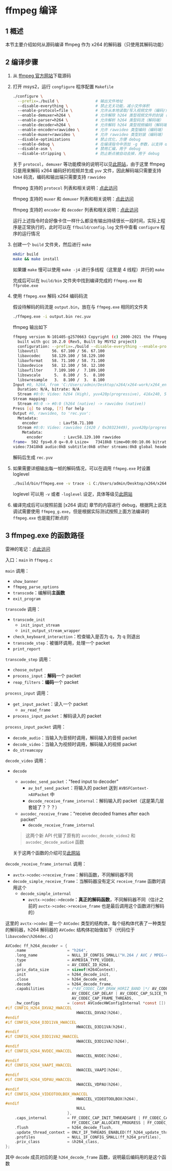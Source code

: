 # ffmpeg 编译

## 1 概述

本节主要介绍如何从源码编译 ffmpeg 作为 x264 的解码器（只使用其解码功能）

## 2 编译步骤

1. 从 [ffmpeg 官方网站](https://ffmpeg.org/download.html)下载源码
2. 打开 msys2，运行 `congfigure` 程序配置 `Makefile`

    ```bash
    ./configure \
      --prefix=./build \                # 输出文件地址
      --disable-everything \            # 禁止无关功能，减小文件体积
      --enable-protocol=file \          # 允许从本地读取/写入视频文件（编码/解码端）
      --enable-demuxer=h264 \           # 允许解除 h264 类型视频文件的封装（解码端）
      --enable-parser=h264 \            # 允许解析 h264 类型码流（解码端）
      --enable-decoder=h264 \           # 允许解码 h264 类型视频编码（解码端）
      --enable-encoder=rawvideo \       # 允许 rawvideo 类型编码（编码端）
      --enable-muxer=rawvideo \         # 允许 rawvideo 类型封装（编码端）
      --disable-optimizations           # 禁止优化，方便 debug
      --enable-debug \                  # 在编译指令中添加 -g 参数，以支持 debug
      --disable-asm \                   # 禁用汇编，用于 debug
      --disable-stripping \             # 防止断点被自动去掉，用于 debug
    ```

    关于 `protocol`，`demuxer` 等功能模块的说明可以见[此网站](https://juejin.cn/post/6844903694916386823)，由于这里 ffmpeg 只是用来解码 x264 编码好的视频并生成 `yuv` 文件，因此解码端只需要支持 `h264` 码流，编码和输出端只需要支持 `rawvideo`

    ffmpeg 支持的 `protocol` 列表和相关说明：[点此访问](https://ffmpeg.org/ffmpeg-protocols.html)

    ffmpeg 支持的 `muxer` 和 `demuxer` 列表和相关说明：[点此访问](https://ffmpeg.org/ffmpeg-formats.html)

    ffmpeg 支持的 `encoder` 和 `decoder` 列表和相关说明：[点此访问](https://ffmpeg.org/ffmpeg-codecs.html)

    运行上述指令时会好像卡住一样什么都没有输出持续很长一段时间，实际上程序是正常执行的，此时可以在 `ffbuild/config.log` 文件中查看 `configure` 程序的运行情况

3. 创建一个 `build` 文件夹，然后进行 `make`

    ```bash
    mkdir build
    make && make install
    ```

    如果嫌 `make` 慢可以使用 `make -j4` 进行多线程（这里是 4 线程）并行的 `make`

    完成后可以在 `build/bin` 文件夹中找到编译完成的 `ffmpeg.exe` 和 `ffprobe.exe`

4. 使用 `ffmpeg.exe` 解码 x264 编码码流

    假设待解码的码流是 `output.bin`，放在与 `ffmpeg.exe` 相同的文件夹

    ```bash
    ./ffmpeg.exe -i output.bin rec.yuv
    ```

    ffmpeg 输出如下

    ```bash
    ffmpeg version N-101405-g2570663 Copyright (c) 2000-2021 the FFmpeg developers
      built with gcc 10.2.0 (Rev5, Built by MSYS2 project)
      configuration: --prefix=./build --disable-everything --enable-protocol=file --enable-demuxer=h264 --enable-parser=h264 --enable-decoder=h264 --enable-encoder=rawvideo --enable-muxer=rawvideo --disable-optimizations
      libavutil      56. 67.100 / 56. 67.100
      libavcodec     58.129.100 / 58.129.100
      libavformat    58. 71.100 / 58. 71.100
      libavdevice    58. 12.100 / 58. 12.100
      libavfilter     7.109.100 /  7.109.100
      libswscale      5.  8.100 /  5.  8.100
      libswresample   3.  8.100 /  3.  8.100
    Input #0, h264, from 'C:/Users/admin/Desktop/x264/x264-work/x264_encode/video/output.bin':
      Duration: N/A, bitrate: N/A
      Stream #0:0: Video: h264 (High), yuv420p(progressive), 416x240, 50 fps, 50 tbr, 1200k tbn, 100 tbc
    Stream mapping:
      Stream #0:0 -> #0:0 (h264 (native) -> rawvideo (native))
    Press [q] to stop, [?] for help
    Output #0, rawvideo, to 'rec.yuv':
      Metadata:
        encoder         : Lavf58.71.100
      Stream #0:0: Video: rawvideo (I420 / 0x30323449), yuv420p(progressive), 416x240, q=2-31, 59904 kb/s, 50 fps, 50 tbn
        Metadata:
          encoder         : Lavc58.129.100 rawvideo
    frame=  502 fps=0.0 q=-0.0 Lsize=   73418kB time=00:00:10.06 bitrate=59784.9kbits/s dup=1 drop=0 speed=63.3x
    video:73418kB audio:0kB subtitle:0kB other streams:0kB global headers:0kB muxing overhead: 0.000000%
    ```

    解码后生成 `rec.yuv`

5. 如果需要详细输出每一帧的解码情况，可以在调用 `ffmpeg.exe` 时设置 loglevel

    ```bash
    ./build/bin/ffmpeg.exe -v trace -i C:/Users/admin/Desktop/x264/x264-work/x264_encode/video/output.bin rec.yuv
    ```

    loglevel 可以用 `-v` 或者 `-loglevel` 设定，具体等级见[此网站](https://www.jianshu.com/p/2be79f17e271)

6. 编译完成后可以按照前面 [x264 调试] 章节的内容进行 debug，根据网上说法调试需要使用 `ffmpeg_g.exe`，但是根据实际测试按照上面方法编译的 `ffmpeg.exe` 也是能打断点的

## 3 ffmpeg.exe 的函数路径

雷神的笔记：[点此访问](https://blog.csdn.net/leixiaohua1020/article/details/39760711)

入口：`main` in `ffmpeg.c`

`main` 调用：

- `show_banner`
- `ffmpeg_parse_options`
- `transcode`：编解码**主函数**
- `exit_program`

`transcode` 调用：

- `transcode_init`
    - `init_input_stream`
    - `init_output_stream_wrapper`
- `check_keyboard_interaction`：检查输入是否为 q，为 q 则退出
- `transcode_step`：被循环调用，处理一个 packet
- `print_report`

`transcode_step` 调用：

- `choose_output`
- `process_input`：**解码**一个 packet
- `reap_filters`：**编码**一个 packet

`process_input` 调用：

- `get_input_packet`：读入一个 packet
    - `av_read_frame`
- `process_input_packet`：解码读入的 packet

`process_input_packet` 调用：

- `decode_audio`：当输入为音频时调用，解码输入的音频 packet
- `decode_video`：当输入为视频时调用，解码输入的视频 packet
- `do_streamcopy`

`decode_video` 调用：

- `decode`
    - `avcodec_send_packet`："feed input to decoder"
        - `av_bsf_send_packet`：将输入的 packet 送到 `AVBSFContext->AVPacket` 中
        - `decode_receive_frame_internal`：解码输入的 packet（这是第几层套娃了？？？）
    - `avcodec_receive_frame`："receive decoded frames after each packet"
        - `decode_receive_frame_internal`

    > 这两个新 API 代替了原有的 `avcodec_decode_video2` 和 `avcodec_decode_audio4` 函数

    关于这两个函数的介绍可见[此网站](https://regenttsui.github.io/%E7%BC%96%E8%A7%A3%E7%A0%81%E6%96%B0API.html)

`decode_receive_frame_internal` 调用：

- `avctx->codec->receive_frame`：解码函数，不同解码器不同
- `decode_simple_receive_frame`：当解码器没有定义 `receive_frame` 函数时调用这个
    - `decode_simple_internal`
        - `avctx->codec->decode`：**真正的解码函数**，不同解码器不同（估计之前的 `avctx->codec->receive_frame` 也是最后调用这个函数进行解码的）

这里的 `avctx->codec` 是一个 `AVCodec` 类型的结构体，每个结构体代表了一种类型的解码器，h264 解码器的 `AVCodec` 结构体初始值如下（代码位于 `libavcodec\h264dec.c`）

```c
AVCodec ff_h264_decoder = {
    .name                  = "h264",
    .long_name             = NULL_IF_CONFIG_SMALL("H.264 / AVC / MPEG-4 AVC / MPEG-4 part 10"),
    .type                  = AVMEDIA_TYPE_VIDEO,
    .id                    = AV_CODEC_ID_H264,
    .priv_data_size        = sizeof(H264Context),
    .init                  = h264_decode_init,
    .close                 = h264_decode_end,
    .decode                = h264_decode_frame,
    .capabilities          = /*AV_CODEC_CAP_DRAW_HORIZ_BAND |*/ AV_CODEC_CAP_DR1 |
                             AV_CODEC_CAP_DELAY | AV_CODEC_CAP_SLICE_THREADS |
                             AV_CODEC_CAP_FRAME_THREADS,
    .hw_configs            = (const AVCodecHWConfigInternal *const []) {
#if CONFIG_H264_DXVA2_HWACCEL
                               HWACCEL_DXVA2(h264),
#endif
#if CONFIG_H264_D3D11VA_HWACCEL
                               HWACCEL_D3D11VA(h264),
#endif
#if CONFIG_H264_D3D11VA2_HWACCEL
                               HWACCEL_D3D11VA2(h264),
#endif
#if CONFIG_H264_NVDEC_HWACCEL
                               HWACCEL_NVDEC(h264),
#endif
#if CONFIG_H264_VAAPI_HWACCEL
                               HWACCEL_VAAPI(h264),
#endif
#if CONFIG_H264_VDPAU_HWACCEL
                               HWACCEL_VDPAU(h264),
#endif
#if CONFIG_H264_VIDEOTOOLBOX_HWACCEL
                               HWACCEL_VIDEOTOOLBOX(h264),
#endif
                               NULL
                           },
    .caps_internal         = FF_CODEC_CAP_INIT_THREADSAFE | FF_CODEC_CAP_EXPORTS_CROPPING |
                             FF_CODEC_CAP_ALLOCATE_PROGRESS | FF_CODEC_CAP_INIT_CLEANUP,
    .flush                 = h264_decode_flush,
    .update_thread_context = ONLY_IF_THREADS_ENABLED(ff_h264_update_thread_context),
    .profiles              = NULL_IF_CONFIG_SMALL(ff_h264_profiles),
    .priv_class            = &h264_class,
};
```

其中 `decode` 成员对应的是 `h264_decode_frame` 函数，说明最后编码用的是这个函数